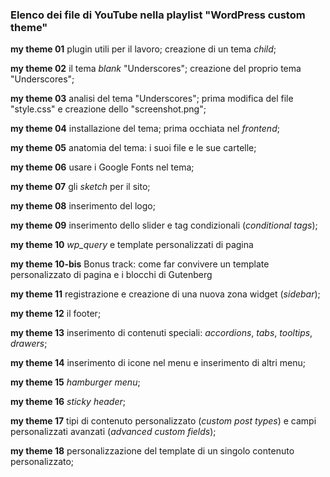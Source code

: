 ### Elenco dei file di YouTube nella playlist "WordPress custom theme"

**my theme 01**
plugin utili per il lavoro; creazione di un tema _child_;

**my theme 02**
il tema _blank_ "Underscores"; creazione del proprio tema "Underscores";

**my theme 03** 
analisi del tema "Underscores"; prima modifica del file "style.css" e creazione dello "screenshot.png";

**my theme 04** 
installazione del tema; prima occhiata nel _frontend_;

**my theme 05** 
anatomia del tema: i suoi file e le sue cartelle;

**my theme 06** 
usare i Google Fonts nel tema;

**my theme 07** 
gli _sketch_ per il sito;

**my theme 08** 
inserimento del logo;

**my theme 09** 
inserimento dello slider e tag condizionali (_conditional tags_);

**my theme 10** 
_wp_query_ e template personalizzati di pagina

**my theme 10-bis**
Bonus track: come far convivere un template personalizzato di pagina e i blocchi di Gutenberg

**my theme 11** 
registrazione e creazione di una nuova zona widget (_sidebar_);

**my theme 12** 
il footer;

**my theme 13** 
inserimento di contenuti speciali: _accordions_, _tabs_, _tooltips_, _drawers_;

**my theme 14** 
inserimento di icone nel menu e inserimento di altri menu;

**my theme 15** 
_hamburger menu_;

**my theme 16** 
_sticky header_;

**my theme 17** 
tipi di contenuto personalizzato (_custom post types_) e campi personalizzati avanzati (_advanced custom fields_);

**my theme 18** 
personalizzazione del template di un singolo contenuto personalizzato;
